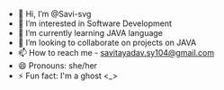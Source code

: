 - 👋 Hi, I’m @Savi-svg
- 👀 I’m interested in Software Development
- 🌱 I’m currently learning JAVA language
- 💞️ I’m looking to collaborate on projects on JAVA
- 📫 How to reach me - savitayadav.sy104@gmail.com
- 😄 Pronouns: she/her
- ⚡ Fun fact: I'm a ghost <_> 

<!---
Savi-svg/Savi-svg is a ✨ special ✨ repository because its `README.md` (this file) appears on your GitHub profile.
You can click the Preview link to take a look at your changes.
--->
